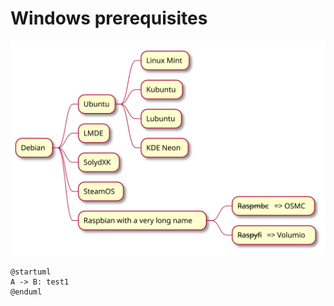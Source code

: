 # Windows prerequisites

![WINDOWS10](./plantuml/generated/mindmap.svg "Mindmap")


```plantuml:test-1
@startuml
A -> B: test1
@enduml
```